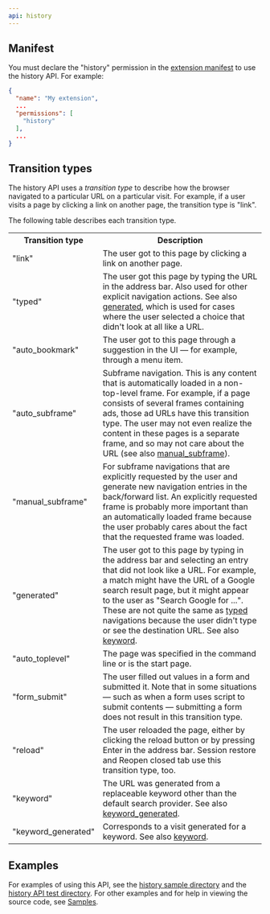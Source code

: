 ```yaml
---
api: history
---
```


## Manifest

You must declare the "history" permission in the [extension manifest][1] to use the history API. For
example:

```json
{
  "name": "My extension",
  ...
  "permissions": [
    "history"
  ],
  ...
}
```

## Transition types

The history API uses a _transition type_ to describe how the browser navigated to a particular URL
on a particular visit. For example, if a user visits a page by clicking a link on another page, the
transition type is "link".

The following table describes each transition type.

<table><tbody><tr><th>Transition type</th><th>Description</th></tr><tr id="tt_link"><td>"link"</td><td>The user got to this page by clicking a link on another page.</td></tr><tr id="tt_typed"><td>"typed"</td><td>The user got this page by typing the URL in the address bar. Also used for other explicit navigation actions. See also <a href="#tt_generated">generated</a>, which is used for cases where the user selected a choice that didn't look at all like a URL.</td></tr><tr id="tt_auto_bookmark"><td>"auto_bookmark"</td><td>The user got to this page through a suggestion in the UI — for example, through a menu item.</td></tr><tr id="tt_auto_subframe"><td>"auto_subframe"</td><td>Subframe navigation. This is any content that is automatically loaded in a non-top-level frame. For example, if a page consists of several frames containing ads, those ad URLs have this transition type. The user may not even realize the content in these pages is a separate frame, and so may not care about the URL (see also <a href="#tt_manual_subframe">manual_subframe</a>).</td></tr><tr id="tt_manual_subframe"><td>"manual_subframe"</td><td>For subframe navigations that are explicitly requested by the user and generate new navigation entries in the back/forward list. An explicitly requested frame is probably more important than an automatically loaded frame because the user probably cares about the fact that the requested frame was loaded.</td></tr><tr id="tt_generated"><td>"generated"</td><td>The user got to this page by typing in the address bar and selecting an entry that did not look like a URL. For example, a match might have the URL of a Google search result page, but it might appear to the user as "Search Google for ...". These are not quite the same as <a href="#tt_typed">typed</a> navigations because the user didn't type or see the destination URL. See also <a href="#tt_keyword">keyword</a>.</td></tr><tr id="tt_auto_toplevel"><td>"auto_toplevel"</td><td>The page was specified in the command line or is the start page.</td></tr><tr id="tt_form_submit"><td>"form_submit"</td><td>The user filled out values in a form and submitted it. Note that in some situations — such as when a form uses script to submit contents — submitting a form does not result in this transition type.</td></tr><tr id="tt_reload"><td>"reload"</td><td>The user reloaded the page, either by clicking the reload button or by pressing Enter in the address bar. Session restore and Reopen closed tab use this transition type, too.</td></tr><tr id="tt_keyword"><td>"keyword"</td><td>The URL was generated from a replaceable keyword other than the default search provider. See also <a href="#tt_keyword_generated">keyword_generated</a>.</td></tr><tr id="tt_keyword_generated"><td>"keyword_generated"</td><td>Corresponds to a visit generated for a keyword. See also <a href="#tt_keyword">keyword</a>.</td></tr></tbody></table>

## Examples

For examples of using this API, see the [history sample directory][8] and the [history API test
directory][9]. For other examples and for help in viewing the source code, see [Samples][10].

[1]: /docs/extensions/mv2/tabs
[2]: #tt_generated
[3]: #tt_manual_subframe
[4]: #tt_typed
[5]: #tt_keyword
[6]: #tt_keyword_generated
[7]: #tt_keyword
[8]: https://github.com/GoogleChrome/chrome-extensions-samples/tree/master/api/history/
[9]: https://chromium.googlesource.com/chromium/src/+/master/chrome/test/data/extensions/api_test/history/
[10]: /docs/extensions/mv2/samples
